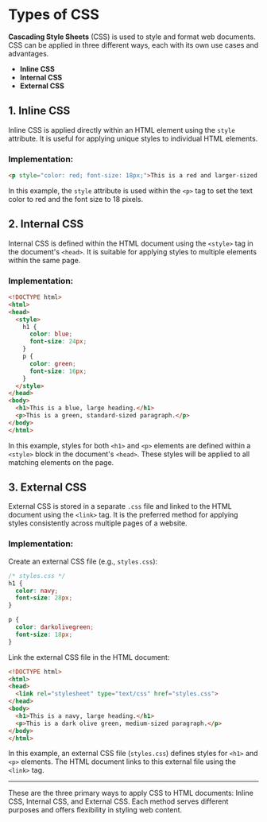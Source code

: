 # Types of CSS

**Cascading Style Sheets** (CSS) is used to style and format web documents. CSS can be applied in three different ways, each with its own use cases and advantages.

- **Inline CSS**
- **Internal CSS**
- **External CSS**

## 1. Inline CSS

Inline CSS is applied directly within an HTML element using the `style` attribute. It is useful for applying unique styles to individual HTML elements.

### Implementation:

```html
<p style="color: red; font-size: 18px;">This is a red and larger-sized text.</p>
```

In this example, the `style` attribute is used within the `<p>` tag to set the text color to red and the font size to 18 pixels.

## 2. Internal CSS

Internal CSS is defined within the HTML document using the `<style>` tag in the document's `<head>`. It is suitable for applying styles to multiple elements within the same page.

### Implementation:

```html
<!DOCTYPE html>
<html>
<head>
  <style>
    h1 {
      color: blue;
      font-size: 24px;
    }
    p {
      color: green;
      font-size: 16px;
    }
  </style>
</head>
<body>
  <h1>This is a blue, large heading.</h1>
  <p>This is a green, standard-sized paragraph.</p>
</body>
</html>
```

In this example, styles for both `<h1>` and `<p>` elements are defined within a `<style>` block in the document's `<head>`. These styles will be applied to all matching elements on the page.

## 3. External CSS

External CSS is stored in a separate `.css` file and linked to the HTML document using the `<link>` tag. It is the preferred method for applying styles consistently across multiple pages of a website.

### Implementation:

Create an external CSS file (e.g., `styles.css`):

```css
/* styles.css */
h1 {
  color: navy;
  font-size: 28px;
}

p {
  color: darkolivegreen;
  font-size: 18px;
}
```

Link the external CSS file in the HTML document:

```html
<!DOCTYPE html>
<html>
<head>
  <link rel="stylesheet" type="text/css" href="styles.css">
</head>
<body>
  <h1>This is a navy, large heading.</h1>
  <p>This is a dark olive green, medium-sized paragraph.</p>
</body>
</html>
```

In this example, an external CSS file (`styles.css`) defines styles for `<h1>` and `<p>` elements. The HTML document links to this external file using the `<link>` tag.

---

These are the three primary ways to apply CSS to HTML documents: Inline CSS, Internal CSS, and External CSS. Each method serves different purposes and offers flexibility in styling web content.